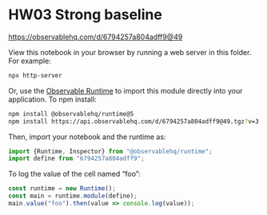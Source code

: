 # HW03 Strong baseline

https://observablehq.com/d/6794257a804adff9@49

View this notebook in your browser by running a web server in this folder. For
example:

~~~sh
npx http-server
~~~

Or, use the [Observable Runtime](https://github.com/observablehq/runtime) to
import this module directly into your application. To npm install:

~~~sh
npm install @observablehq/runtime@5
npm install https://api.observablehq.com/d/6794257a804adff9@49.tgz?v=3
~~~

Then, import your notebook and the runtime as:

~~~js
import {Runtime, Inspector} from "@observablehq/runtime";
import define from "6794257a804adff9";
~~~

To log the value of the cell named “foo”:

~~~js
const runtime = new Runtime();
const main = runtime.module(define);
main.value("foo").then(value => console.log(value));
~~~
